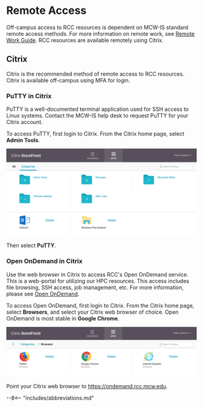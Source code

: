 # Remote Access
Off-campus access to RCC resources is dependent on MCW-IS standard remote access methods. For more information on remote work, see [Remote Work Guide](https://infoscope.mcw.edu/is/virtual.htm). RCC resources are available remotely using Citrix.

## Citrix
Citrix is the recommended method of remote access to RCC resources. Citrix is available off-campus using MFA for login.

### PuTTY in Citrix
PuTTY is a well-documented terminal application used for SSH access to Linux systems. Contact the MCW-IS help desk to request PuTTY for your Citrix account.

To access PuTTY, first login to Citrix. From the Citrix home page, select **Admin Tools**.

![Citrix homepage](../../img/Citrix_homepage.png)

Then select **PuTTY**.

### Open OnDemand in Citrix
Use the web browser in Citrix to access RCC's Open OnDemand service. This is a web-portal for utilizing our HPC resources. This access includes file browsing, SSH access, job management, etc. For more information, please see [Open OnDemand](ondemand.md).

To access Open OnDemand, first login to Citrix. From the Citrix home page, select **Browsers**, and select your Citrix web browser of choice. Open OnDemand is most stable in **Google Chrome**.

![Citrix homepage](../../img/Citrix_browser.png)

Point your Citrix web browser to <https://ondemand.rcc.mcw.edu>.

--8<-- "includes/abbreviations.md"